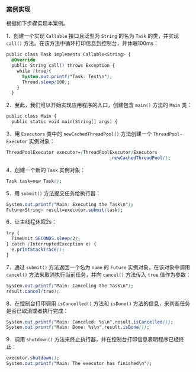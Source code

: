 ### 案例实现

根据如下步骤实现本案例。

1．创建一个实现 `Callable` 接口且泛型为 `String` 的名为 `Task` 的类，并实现 `call()` 方法。在该方法中循环打印信息到控制台，并休眠100ms：

```css
public class Task implements Callable<String> {
  @Override
  public String call() throws Exception {
    while (true){
      System.out.printf("Task: Test\n");
      Thread.sleep(100);
    }
  }
```

2．至此，我们可以开始实现应用程序的入口，创建包含 `main()` 方法的 `Main` 类：

```css
public class Main {
  public static void main(String[] args) {
```

3．用 `Executors` 类中的 `newCachedThreadPool()` 方法创建一个 `ThreadPool- Executor` 实例对象：

```css
ThreadPoolExecutor executor=(ThreadPoolExecutor)Executors
                                       .newCachedThreadPool();
```

4．创建一个新的 `Task` 实例对象：

```css
Task task=new Task();
```

5．用 `submit()` 方法提交任务给执行器：

```css
System.out.printf("Main: Executing the Task\n");
Future<String> result=executor.submit(task);
```

6．让主线程休眠2s：

```css
try {
  TimeUnit.SECONDS.sleep(2);
} catch (InterruptedException e) {
  e.printStackTrace();
}
```

7．通过 `submit()` 方法返回一个名为 `name` 的 `Future` 实例对象，在该对象中调用 `cancel()` 方法来取消执行当前任务，并向 `cancel()` 方法传入 `true` 值作为参数：

```css
System.out.printf("Main: Canceling the Task\n");
result.cancel(true);
```

8．在控制台打印调用 `isCancelled()` 方法和 `isDone()` 方法的信息，来判断任务是否已取消或者执行完成：

```css
System.out.printf("Main: Canceled: %s\n",result.isCancelled());
System.out.printf("Main: Done: %s\n",result.isDone());
```

9．调用 `shutdown()` 方法来终止执行器，并在控制台打印信息表明程序已经终止：

```css
executor.shutdown();
System.out.printf("Main: The executor has finished\n");
```

